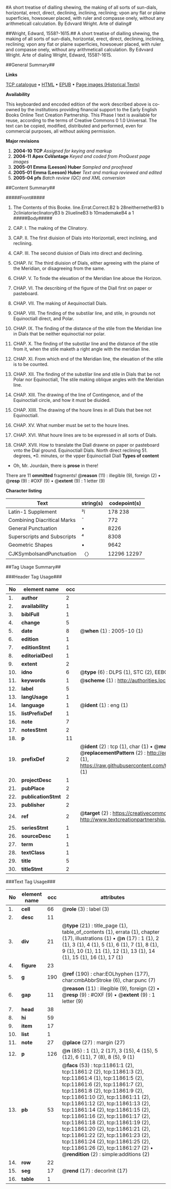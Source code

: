 #A short treatise of dialling shewing, the making of all sorts of sun-dials, horizontal, erect, direct, declining, inclining, reclining; vpon any flat or plaine superficies, howsoeuer placed, with ruler and compasse onely, without any arithmeticall calculation. By Edvvard Wright. Arte of dialing#

##Wright, Edward, 1558?-1615.##
A short treatise of dialling shewing, the making of all sorts of sun-dials, horizontal, erect, direct, declining, inclining, reclining; vpon any flat or plaine superficies, howsoeuer placed, with ruler and compasse onely, without any arithmeticall calculation. By Edvvard Wright.
Arte of dialing
Wright, Edward, 1558?-1615.

##General Summary##

**Links**

[TCP catalogue](http://www.ota.ox.ac.uk/tcp/)  • 
[HTML](http://tei.it.ox.ac.uk/tcp/Texts-HTML/free/A15/A15752.html)  • 
[EPUB](http://tei.it.ox.ac.uk/tcp/Texts-EPUB/free/A15/A15752.epub) • 
[Page images (Historical Texts)](https://data.historicaltexts.jisc.ac.uk/view?pubId=eebo-99846866e&pageId=eebo-99846866e-11861-1)

**Availability**

This keyboarded and encoded edition of the
	       work described above is co-owned by the institutions
	       providing financial support to the Early English Books
	       Online Text Creation Partnership. This Phase I text is
	       available for reuse, according to the terms of Creative
	       Commons 0 1.0 Universal. The text can be copied,
	       modified, distributed and performed, even for
	       commercial purposes, all without asking permission.

**Major revisions**

1. __2004-10__ __TCP__ *Assigned for keying and markup*
1. __2004-11__ __Apex CoVantage__ *Keyed and coded from ProQuest page images*
1. __2005-01__ __Emma (Leeson) Huber__ *Sampled and proofread*
1. __2005-01__ __Emma (Leeson) Huber__ *Text and markup reviewed and edited*
1. __2005-04__ __pfs__ *Batch review (QC) and XML conversion*

##Content Summary##

#####Front#####

1. The Contents of this Booke.
line.Errat.Correct.B2 b 28neithernetherB3 b 2cliniatorieclinatoryB3 b 2liuelineB3 b 10mademakeB4 a 1
#####Body#####

1. CAP. I. The making of the Clinatory.

1. CAP. II. The first diuision of Dials into Horizontall, erect inclining, and reclining.

1. CAP. III. The second diuision of Dials into direct and declining.

1. CHAP. IV. The third diuision of Dials, either agreeing with the plaine of the Meridian, or disagreeing from the same.

1. CHAP. V. To finde the eleuation of the Meridian line aboue the Horizon.

1. CHAP. VI. The describing of the figure of the Diall first on paper or pasteboard.

1. CHAP. VII. The making of Aequinoctiall Dials.

1. CHAP. VIII. The finding of the substilar line, and stile, in grounds not Equinoctiall direct, and Polar.

1. CHAP. IX. The finding of the distance of the stile from the Meridian line in Dials that be neither equinoctial nor polar.

1. CHAP. X. The finding of the substilar line and the distance of the stile from it, when the stile maketh a right angle with the meridian line.

1. CHAP. XI. From which end of the Meridian line, the eleuation of the stile is to be counted.

1. CHAP. XII. The finding of the substilar line and stile in Dials that be not Polar nor Equinoctiall, The stile making oblique angles with the Meridian line.

1. CHAP. XIII. The drawing of the line of Contingence, and of the Equinoctiall circle, and how it must be diuided.

1. CHAP. XIIII. The drawing of the houre lines in all Dials that bee not Equinoctiall.

1. CHAP. XV. What number must be set to the houre lines.

1. CHAP. XVI. What houre lines are to be expressed in all sorts of Dials.

1. CHAP. XVII. How to translate the Diall drawne on paper or pasteboard vnto the Dial ground.
Equinoctiall Dials. North direct reclining 51. degrees, •0. minutes, or the vpper Equinoctiall Diall
**Types of content**

  * Oh, Mr. Jourdain, there is **prose** in there!

There are 11 **ommitted** fragments! 
 @__reason__ (11) : illegible (9), foreign (2)  •  @__resp__ (9) : #OXF (9)  •  @__extent__ (9) : 1 letter (9)

**Character listing**


|Text|string(s)|codepoint(s)|
|---|---|---|
|Latin-1 Supplement|²î|178 238|
|Combining             Diacritical Marks|̄|772|
|General Punctuation|•|8226|
|Superscripts             and Subscripts|⁴|8308|
|Geometric Shapes|▪|9642|
|CJKSymbolsandPunctuation|〈〉|12296 12297|

##Tag Usage Summary##

###Header Tag Usage###

|No|element name|occ|attributes|
|---|---|---|---|
|1.|__author__|2||
|2.|__availability__|1||
|3.|__biblFull__|1||
|4.|__change__|5||
|5.|__date__|8| @__when__ (1) : 2005-10 (1)|
|6.|__edition__|1||
|7.|__editionStmt__|1||
|8.|__editorialDecl__|1||
|9.|__extent__|2||
|10.|__idno__|6| @__type__ (6) : DLPS (1), STC (2), EEBO-CITATION (1), PROQUEST (1), VID (1)|
|11.|__keywords__|1| @__scheme__ (1) : http://authorities.loc.gov/ (1)|
|12.|__label__|5||
|13.|__langUsage__|1||
|14.|__language__|1| @__ident__ (1) : eng (1)|
|15.|__listPrefixDef__|1||
|16.|__note__|7||
|17.|__notesStmt__|2||
|18.|__p__|11||
|19.|__prefixDef__|2| @__ident__ (2) : tcp (1), char (1)  •  @__matchPattern__ (2) : ([0-9\-]+):([0-9IVX]+) (1), (.+) (1)  •  @__replacementPattern__ (2) : http://eebo.chadwyck.com/downloadtiff?vid=$1&page=$2 (1), https://raw.githubusercontent.com/textcreationpartnership/Texts/master/tcpchars.xml#$1 (1)|
|20.|__projectDesc__|1||
|21.|__pubPlace__|2||
|22.|__publicationStmt__|2||
|23.|__publisher__|2||
|24.|__ref__|2| @__target__ (2) : https://creativecommons.org/publicdomain/zero/1.0/ (1), http://www.textcreationpartnership.org/docs/. (1)|
|25.|__seriesStmt__|1||
|26.|__sourceDesc__|1||
|27.|__term__|1||
|28.|__textClass__|1||
|29.|__title__|5||
|30.|__titleStmt__|2||


###Text Tag Usage###

|No|element name|occ|attributes|
|---|---|---|---|
|1.|__cell__|66| @__role__ (3) : label (3)|
|2.|__desc__|11||
|3.|__div__|21| @__type__ (21) : title_page (1), table_of_contents (1), errata (1), chapter (17), illustrations (1)  •  @__n__ (17) : 1 (1), 2 (1), 3 (1), 4 (1), 5 (1), 6 (1), 7 (1), 8 (1), 9 (1), 10 (1), 11 (1), 12 (1), 13 (1), 14 (1), 15 (1), 16 (1), 17 (1)|
|4.|__figure__|23||
|5.|__g__|190| @__ref__ (190) : char:EOLhyphen (177), char:cmbAbbrStroke (6), char:punc (7)|
|6.|__gap__|11| @__reason__ (11) : illegible (9), foreign (2)  •  @__resp__ (9) : #OXF (9)  •  @__extent__ (9) : 1 letter (9)|
|7.|__head__|38||
|8.|__hi__|59||
|9.|__item__|17||
|10.|__list__|1||
|11.|__note__|27| @__place__ (27) : margin (27)|
|12.|__p__|126| @__n__ (85) : 1 (1), 2 (17), 3 (15), 4 (15), 5 (12), 6 (11), 7 (8), 8 (5), 9 (1)|
|13.|__pb__|53| @__facs__ (53) : tcp:11861:1 (2), tcp:11861:2 (2), tcp:11861:3 (2), tcp:11861:4 (1), tcp:11861:5 (2), tcp:11861:6 (2), tcp:11861:7 (2), tcp:11861:8 (2), tcp:11861:9 (2), tcp:11861:10 (2), tcp:11861:11 (2), tcp:11861:12 (2), tcp:11861:13 (2), tcp:11861:14 (2), tcp:11861:15 (2), tcp:11861:16 (2), tcp:11861:17 (2), tcp:11861:18 (2), tcp:11861:19 (2), tcp:11861:20 (2), tcp:11861:21 (2), tcp:11861:22 (2), tcp:11861:23 (2), tcp:11861:24 (2), tcp:11861:25 (2), tcp:11861:26 (2), tcp:11861:27 (2)  •  @__rendition__ (2) : simple:additions (2)|
|14.|__row__|22||
|15.|__seg__|17| @__rend__ (17) : decorInit (17)|
|16.|__table__|1||
